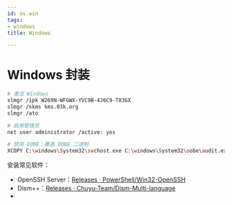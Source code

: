 ```yaml
---
id: os.win
tags:
- windows
title: Windows

---
```



# Windows 封装
```bash
# 激活 Windows
slmgr /ipk W269N-WFGWX-YVC9B-4J6C9-T83GX
slmgr /skms kms.03k.org
slmgr /ato

# 启用管理员
net user administrator /active: yes

# 禁用 OOBE：覆盖 OOBE 二进制
XCOPY C:\windows\System32\svchost.exe C:\windows\System32\oobe\audit.exe /X
```
安装常见软件：

- OpenSSH Server：[Releases · PowerShell/Win32-OpenSSH](https://github.com/PowerShell/Win32-OpenSSH/releases)
- Dism++：[Releases · Chuyu-Team/Dism-Multi-language](https://github.com/Chuyu-Team/Dism-Multi-language/releases)
- 


